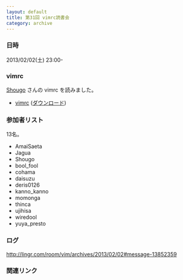 ```yaml
---
layout: default
title: 第31回 vimrc読書会
category: archive
---
```


### 日時
2013/02/02(土) 23:00-

### vimrc
[Shougo](https://github.com/Shougo) さんの vimrc を読みました。

- [vimrc](https://github.com/Shougo/shougo-s-github/blob/f5dfd7961ef9ecf6e7c3811c666d7a53a283ecfd/vim/.vimrc) ([ダウンロード](https://raw.github.com/Shougo/shougo-s-github/f5dfd7961ef9ecf6e7c3811c666d7a53a283ecfd/vim/.vimrc))

### 参加者リスト

13名。

- AmaiSaeta
- Jagua
- Shougo
- bool_fool
- cohama
- daisuzu
- deris0126
- kanno_kanno
- momonga
- thinca
- ujihisa
- wiredool
- yuya_presto


### ログ
<http://lingr.com/room/vim/archives/2013/02/02#message-13852359>

### 関連リンク


